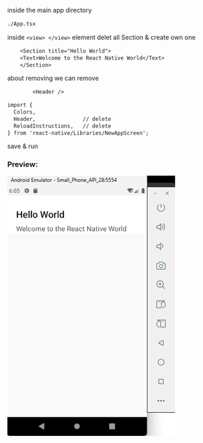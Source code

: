 inside the main app directory  
```bash
./App.tsx
```  
inside `<view> </view>` element delet all Section & create own one  
```tsx
    <Section title="Hello World">
    <Text>Welcome to the React Native World</Text>
    </Section>
```  
about removing we can remove  
```tsx
        <Header />
```  
```tsx
import {
  Colors,
  Header,               // delete
  ReloadInstructions,   // delete
} from 'react-native/Libraries/NewAppScreen';
```  

save & run  
### Preview:  
![](../Images/002.png)  
